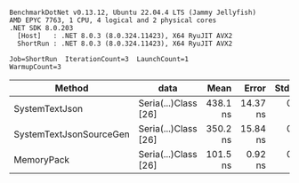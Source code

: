 ```

BenchmarkDotNet v0.13.12, Ubuntu 22.04.4 LTS (Jammy Jellyfish)
AMD EPYC 7763, 1 CPU, 4 logical and 2 physical cores
.NET SDK 8.0.203
  [Host]   : .NET 8.0.3 (8.0.324.11423), X64 RyuJIT AVX2
  ShortRun : .NET 8.0.3 (8.0.324.11423), X64 RyuJIT AVX2

Job=ShortRun  IterationCount=3  LaunchCount=1  
WarmupCount=3  

```
| Method                  | data                 | Mean     | Error    | StdDev  | Min      | Max      | Gen0   | Allocated |
|------------------------ |--------------------- |---------:|---------:|--------:|---------:|---------:|-------:|----------:|
| SystemTextJson          | Seria(...)Class [26] | 438.1 ns | 14.37 ns | 0.79 ns | 437.3 ns | 438.9 ns | 0.0038 |     328 B |
| SystemTextJsonSourceGen | Seria(...)Class [26] | 350.2 ns | 15.84 ns | 0.87 ns | 349.3 ns | 351.0 ns | 0.0043 |     368 B |
| MemoryPack              | Seria(...)Class [26] | 101.5 ns |  0.92 ns | 0.05 ns | 101.4 ns | 101.5 ns | 0.0014 |     128 B |
